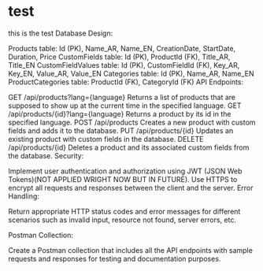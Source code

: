 # test
this is the test 
Database Design:

Products table: Id (PK), Name_AR, Name_EN, CreationDate, StartDate, Duration, Price
CustomFields table: Id (PK), ProductId (FK), Title_AR, Title_EN
CustomFieldValues table: Id (PK), CustomFieldId (FK), Key_AR, Key_EN, Value_AR, Value_EN
Categories table: Id (PK), Name_AR, Name_EN
ProductCategories table: ProductId (FK), CategoryId (FK)
API Endpoints:

GET /api/products?lang={language}
Returns a list of products that are supposed to show up at the current time in the specified language.
GET /api/products/{id}?lang={language}
Returns a product by its id in the specified language.
POST /api/products
Creates a new product with custom fields and adds it to the database.
PUT /api/products/{id}
Updates an existing product with custom fields in the database.
DELETE /api/products/{id}
Deletes a product and its associated custom fields from the database.
Security:

Implement user authentication and authorization using JWT (JSON Web Tokens)(NOT APPLIED WRIGHT NOW BUT IN FUTURE).
Use HTTPS to encrypt all requests and responses between the client and the server.
Error Handling:

Return appropriate HTTP status codes and error messages for different scenarios such as invalid input, resource not found, server errors, etc.

Postman Collection:

Create a Postman collection that includes all the API endpoints with sample requests and responses for testing and documentation purposes.
